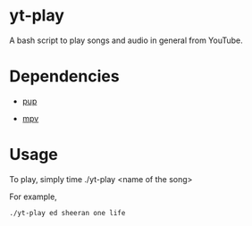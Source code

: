 # yt-play

A bash script to play songs and audio in general from YouTube.

# Dependencies

- [pup](https://github.com/ericchiang/pup)

- [mpv](https://github.com/mpv-player/mpv)

# Usage

To play, simply time ./yt-play \<name of the song\>

For example,

`./yt-play ed sheeran one life`
